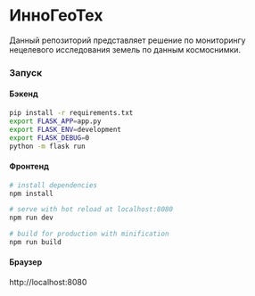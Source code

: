 # ИнноГеоТех

Данный репозиторий представляет решение по мониторингу нецелевого исследования земель по данным космоснимки.

### Запуск
#### Бэкенд
```bash
pip install -r requirements.txt
export FLASK_APP=app.py
export FLASK_ENV=development
export FLASK_DEBUG=0
python -m flask run
```

#### Фронтенд
``` bash
# install dependencies
npm install

# serve with hot reload at localhost:8080
npm run dev

# build for production with minification
npm run build
```

#### Браузер
http://localhost:8080
